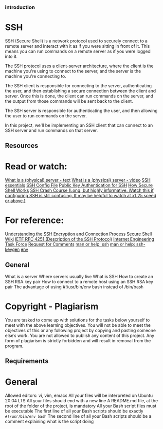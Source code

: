 ### introduction

# SSH

SSH (Secure Shell) is a network protocol used to securely connect to a remote server and interact with it as if you were sitting in front of it. This means you can run commands on a remote server as if you were logged into it.

The SSH protocol uses a client-server architecture, where the client is the machine you're using to connect to the server, and the server is the machine you're connecting to.

The SSH client is responsible for connecting to the server, authenticating the user, and then establishing a secure connection between the client and server. Once this is done, the client can run commands on the server, and the output from those commands will be sent back to the client.

The SSH server is responsible for authenticating the user, and then allowing the user to run commands on the server.

In this project, we'll be implementing an SSH client that can connect to an SSH server and run commands on that server.

## Resources

# Read or watch:

[What is a (physical) server - text](https://www.linode.com/docs/platform/billing-and-support/linode-beginners-guide/#what-is-a-server)
[What is a (physical) server - video](https://www.youtube.com/watch?v=lDojBPZ77Z8)
[SSH essentials](https://www.ssh.com/ssh/essentials/)
[SSH Config File](https://linuxize.com/post/using-the-ssh-config-file/)
[Public Key Authentication for SSH](https://www.ssh.com/ssh/public-key-authentication/)
[How Secure Shell Works](https://www.ssh.com/ssh/how-it-works/)
[SSH Crash Course (Long, but highly informative. Watch this if configuring SSH is still confusing. It may be helpful to watch at x1.25 speed or above.)](https://www.youtube.com/watch?v=hTCHv6BT6ZA)

# For reference:

[Understanding the SSH Encryption and Connection Process](https://www.ssh.com/ssh/encryption/)
[Secure Shell Wiki](https://en.wikipedia.org/wiki/Secure_Shell)
[IETF RFC 4251 (Description of the SSH Protocol)](https://tools.ietf.org/html/rfc4251)
[Internet Engineering Task Force](https://www.ietf.org/about/about-ietf/about-ietf-org)
[Request for Comments](https://www.rfc-editor.org/about/rfc-index.html)
[man or help: ssh](https://linux.die.net/man/1/ssh)
[man or help: ssh-keygen](https://linux.die.net/man/1/ssh-keygen)
[env](https://www.computerhope.com/unix/uenv.htm)

## General

What is a server
Where servers usually live
What is SSH
How to create an SSH RSA key pair
How to connect to a remote host using an SSH RSA key pair
The advantage of using #!/usr/bin/env bash instead of /bin/bash

# Copyright - Plagiarism

You are tasked to come up with solutions for the tasks below yourself to meet with the above learning objectives.
You will not be able to meet the objectives of this or any following project by copying and pasting someone else’s work.
You are not allowed to publish any content of this project.
Any form of plagiarism is strictly forbidden and will result in removal from the program.

## Requirements

# General

Allowed editors: vi, vim, emacs
All your files will be interpreted on Ubuntu 20.04 LTS
All your files should end with a new line
A README.md file, at the root of the folder of the project, is mandatory
All your Bash script files must be executable
The first line of all your Bash scripts should be exactly `#!/usr/bin/env bash`
The second line of all your Bash scripts should be a comment explaining what is the script doing
